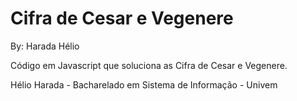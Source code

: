 # Cifra de Cesar e Vegenere


By: Harada Hélio


Código em Javascript que soluciona as Cifra de Cesar e Vegenere.


Hélio Harada - Bacharelado em Sistema de Informação - Univem
